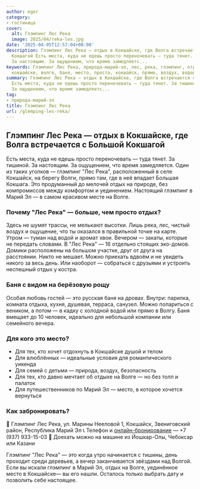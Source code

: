 ```yaml
---
author: egor
category:
- гостиница
cover:
  alt: Глэмпинг Лес Река
  image: 2025/04/reka-les.jpg
date: '2025-04-05T12:57:04+00:00'
description: Глэмпинг Лес Река — отдых в Кокшайске, где Волга встречается с Большой
  Кокшагой Есть места, куда не едешь просто переночевать — туда тянет. За тишиной.
  За настоящим. За ощущением, что время замедляетс...
keywords: Глэмпинг Лес Река, природа-марий-эл, лес, река, глэмпинг, отдых, это, марий,
  кокшайске, волге, баня, место, просто, кокшайск, прямо, воздух, водой
summary: Глэмпинг Лес Река — отдых в Кокшайске, где Волга встречается с Большой Кокшагой
  Есть места, куда не едешь просто переночевать — туда тянет. За тишиной. За настоящим.
  За ощущением, что время замедляетс...
tag:
- природа-марий-эл
title: Глэмпинг Лес Река
url: /glemping-les-reka/
---
```


## Глэмпинг Лес Река — отдых в Кокшайске, где Волга встречается с Большой Кокшагой

Есть места, куда не едешь просто переночевать — туда тянет. За тишиной. За настоящим. За ощущением, что время замедляется. Один из таких уголков — глэмпинг "Лес Река", расположенный в селе Кокшайск, на берегу Волги, прямо там, где в неё впадает Большая Кокшага. Это продуманный до мелочей отдых на природе, без компромиссов между комфортом и уединением. Настоящий глэмпинг в Марий Эл — в самом красивом месте на Волге.

### Почему "Лес Река" — больше, чем просто отдых?

Здесь не шумят трассы, не мелькают высотки. Лишь река, лес, чистый воздух и ощущение, что ты оказался в правильной точке на карте. Утром — туман над водой и аромат хвои. Вечером — закаты, которые не передать словами. В "Лес Река" — 16 отдельно стоящих эко-домов. Домики расположены на большом участке, друг от друга на расстоянии. Никто не мешает. Можно приехать вдвоём и не увидеть никого за весь день. Или наоборот — собраться с друзьями и устроить неспешный отдых у костра.

### Баня с видом на берёзовую рощу

Особая любовь гостей — это русская баня на дровах. Внутри: парилка, комната отдыха, кухня, душевая, терраса, санузел.
Можно попариться с веником, а потом — в кадку с холодной водой или прямо в Волгу. Баня вмещает до 10 человек, идеально для небольшой компании или семейного вечера.

### Для кого это место?

- Для тех, кто хочет отдохнуть в Кокшайске душой и телом
- Для влюблённых — идеальные условия для романтического уикенда
- Для семей с детьми — природа, воздух, безопасность
- Для тех, кто давно мечтает об отдыхе на Волге — но без толп и палаток
- Для путешественников по Марий Эл — место, в которое хочется вернуться

### Как забронировать?

📍 Глэмпинг Лес Река, ул. Марины Нееловой 1, Кокшайск, Звениговский район, Республика Марий Эл
📞 Телефон и [онлайн-бронирование](https://lesreka12.ru/) — +7 (937) 933-15-03
🚗 Доехать можно на машине из Йошкар-Олы, Чебоксар или Казани

Глэмпинг "Лес Река" — это когда утро начинается с тишины, день проходит среди деревьев, а вечер заканчивается звёздами над Волгой. Если вы искали глэмпинг в Марий Эл, отдых на Волге, уединённое место в Кокшайске— вы его нашли. Осталось только выбрать дату и позволить себе настоящее.